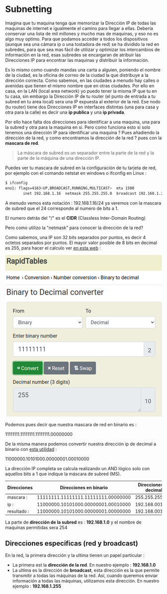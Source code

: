 # Subnetting

Imagina que tu maquina tenga que memorizar la Dirección IP de todas las maquinas de internet e igualmente el camino para llegar a ellas. Debería conservar una lista de mil millones y mucho mas de maquinas, y eso no es algo muy optimo. Para que podamos acceder a todos los dispositivos (aunque sea una cámara ip o una tostadora de red) se ha dividido la red en subredes, para que sea mas fácil de utilizar y optimizar los intercambios de información en la red, esas subredes se encargaran de atribuir las Direcciones IP para encontrar las maquinas y distribuir la información.  

Es lo mismo como cuando mandas una carta a alguien, poniendo el nombre de la ciudad, es la oficina de correo de la ciudad la que distribuye a la dirección correcta. Como sabemos, en las ciudades a menudo hay calles o avenidas que tienen el mismo nombre que en otras ciudades. Por ello en casa, en la LAN (local area network) yo puedo tener la misma IP que tu en tu casa, sin embargo la Dirección IP de tu router (el punto de entrada a tu subred en tu area local) sera una IP expuesta al exterior de la red. Ese nodo (tu router) tiene dos Direcciones IP en interfaces distintas (una para casa y otra para la calle) es decir una **ip publica** y una **ip privada**.

Por ello hace falta dos direcciones para identificar a una maquina, una para la subred y otra para la maquina en si. Pero como funciona esto si solo tenemos una dirección IP para identificar una maquina ? Pues añadiendo la dirección de la red, y como encontramos la dirección de la red ? pues con la **mascara de red**.

> La máscara de subred es un separador entre la parte de la red y la parte de la máquina de una dirección IP.  

Puedes ver tu mascara de subred en la configuración de tu tarjeta de red, por ejemplo con el comando netstat en windows o ifconfig en Linux :

```bash
$ ifconfig
eno1: flags=4163<UP,BROADCAST,RUNNING,MULTICAST>  mtu 1500
        inet 192.168.1.16  netmask 255.255.255.0  broadcast 192.168.1.255
```

A menudo vemos esta notación : 192.168.1.16/24 ya veremos con la mascara de subred que el 24 corresponde al numero de bits a 1.

El numero detrás del "/" es el **CIDR** (Classless Inter-Domain Routing)

Pero como utilizo la "netmask" para conocer la dirección de la red? 

Como sabemos, una IP son 32 bits separados por puntos, es decir 4 octetos separados por puntos. El mayor valor posible de 8 bits en decimal es 255, para hacer el calculo ver [en esta web](https://www.rapidtables.com/convert/number/binary-to-decimal.html) :

![Binario to decimal](../assets/binToDec-255.png "Conversion de 11111111 hacia decimal")

Podemos pues decir que nuestra mascara de red en binario es :

11111111.11111111.11111111.00000000

De la misma manera podemos convertir nuestra dirección ip de decimal a binario con [esta utilidad](https://gist.github.com/rnek0/2152fd058edd7a97af2a4b1688761937 "Convert IPv4 to bin") :

11000000.10101000.00000001.00010000

La dirección IP completa se calcula realizando un AND lógico solo con aquellos bits a 1 que indique la máscara de subred (MS). 

|  Direcciones    | Direcciones en binario               | Direcciones en decimal |  
| ------------    | ------------------------------------ | ---------------------- |  
| mascara   :     | 11111111.11111111.11111111.00000000  | 255.255.255.000        |  
| ip        :     | 11000000.10101000.00000001.00010000  | 192.168.001.016        |  
| resultado :     | 11000000.10101000.00000001.00000000  | 192.168.001.000        |  

La parte de **dirección de la subred** es : **192.168.1.0** y el nombre de maquinas permitidas sera 254

## Direcciones especificas (red y broadcast)

En la red, la primera dirección y la ultima tienen un papel particular :

* La primera est la **dirección de la red**. En nuestro ejemplo : **192.168.1.0**
* La ultima es la dirección de **broadcast**, esta dirección es la que permite transmitir a todas las máquinas de la red. Así, cuando queremos enviar información a todas las máquinas, utilizamos esta dirección. En nuestro ejemplo : **192.168.1.255**


